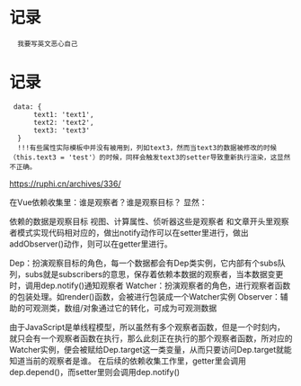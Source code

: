 # 记录
```
  我要写英文恶心自己
```
# 记录
```
 data: {
      text1: 'text1',
      text2: 'text2',
      text3: 'text3'
  }
  !!!有些属性实际模板中并没有被用到，列如text3，然而当text3的数据被修改的时候（this.text3 = 'test'）的时候，同样会触发text3的setter导致重新执行渲染，这显然不正确。
```

https://ruphi.cn/archives/336/

在Vue依赖收集里：谁是观察者？谁是观察目标？
显然：


依赖的数据是观察目标
视图、计算属性、侦听器这些是观察者
和文章开头里观察者模式实现代码相对应的，做出notify动作可以在setter里进行，做出addObserver()动作，则可以在getter里进行。


Dep：扮演观察目标的角色，每一个数据都会有Dep类实例，它内部有个subs队列，subs就是subscribers的意思，保存着依赖本数据的观察者，当本数据变更时，调用dep.notify()通知观察者
Watcher：扮演观察者的角色，进行观察者函数的包装处理。如render()函数，会被进行包装成一个Watcher实例
Observer：辅助的可观测类，数组/对象通过它的转化，可成为可观测数据


由于JavaScript是单线程模型，所以虽然有多个观察者函数，但是一个时刻内，就只会有一个观察者函数在执行，那么此刻正在执行的那个观察者函数，所对应的Watcher实例，便会被赋给Dep.target这一类变量，从而只要访问Dep.target就能知道当前的观察者是谁。
在后续的依赖收集工作里，getter里会调用dep.depend()，而setter里则会调用dep.notify()